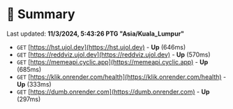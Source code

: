 # 📖 Summary
Last updated: **11/3/2024, 5:43:26 PTG "Asia/Kuala_Lumpur"**

- `GET` [https://hst.ujol.dev](https://hst.ujol.dev) - **Up** (646ms)
- `GET` [https://reddviz.ujol.dev](https://reddviz.ujol.dev) - **Up** (570ms)
- `GET` [https://memeapi.cyclic.app](https://memeapi.cyclic.app) - **Up** (685ms)
- `GET` [https://klik.onrender.com/health](https://klik.onrender.com/health) - **Up** (333ms)
- `GET` [https://dumb.onrender.com](https://dumb.onrender.com) - **Up** (297ms)
